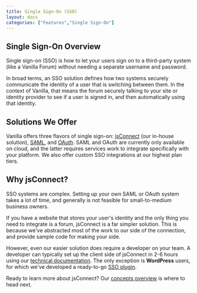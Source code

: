 ```yaml
---
title: Single Sign-On (SSO)
layout: docs
categories: ["Features","Single Sign-On"]
---
```


## Single Sign-On Overview

Single sign-on (SSO) is how to let your users sign on to a third-party system (like a Vanilla Forum) without needing a separate username and password.

In broad terms, an SSO solution defines how two systems securely communicate the identity of a user that is switching between them. In the context of Vanilla, that means the forum securely talking to your site or identity provider to see if a user is signed in, and then automatically using that identity.

## Solutions We Offer

Vanilla offers three flavors of single sign-on:  [jsConnect](/features/sso/jsconnect) (our in-house solution), [SAML](/features/sso/saml), and [OAuth](/features/sso/oauth). SAML and OAuth are currently only available on cloud, and the latter requires services work to integrate specifically with your platform. We also offer custom SSO integrations at our highest plan tiers.

## Why jsConnect?

SSO systems are complex. Setting up your own SAML or OAuth system takes a lot of time, and generally is not feasible for small-to-medium business owners.

If you have a website that stores your user's identity and the only thing you need to integrate is a forum, jsConnect is a far simpler solution. This is because we've abstracted most of the work to our side of the connection, and provide sample code for making your side.

However, even our easier solution does require a developer on your team. A developer can typically set up the client side of jsConnect in 2-6 hours using our [technical documentation](/features/sso/jsconnect/overview). The only exception is **WordPress** users, for which we've developed a ready-to-go [SSO plugin](https://wordpress.org/plugins/vanilla-forums/).

Ready to learn more about jsConnect? Our [concepts overview](/features/sso/jsconnect) is where to head next.
